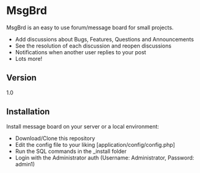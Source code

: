MsgBrd
=========

MsgBrd is an easy to use forum/message board for small projects.

  - Add discussions about Bugs, Features, Questions and Announcements
  - See the resolution of each discussion and reopen discussions
  - Notifications when another user replies to your post
  - Lots more!

Version
----

1.0

Installation
-----------

Install message board on your server or a local environment:

  - Download/Clone this repository
  - Edit the config file to your liking [application/config/config.php]
  - Run the SQL commands in the _install folder
  - Login with the Administrator auth (Username: Administrator, Password: admin1)

